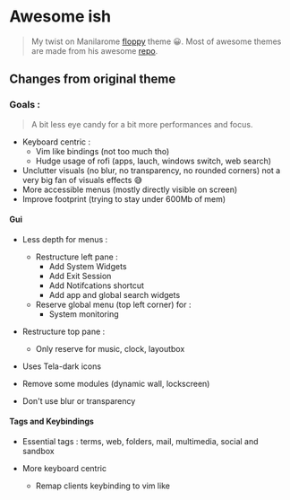 # Awesome ish
> My twist on Manilarome [floppy](https://github.com/manilarome/the-glorious-dotfiles/tree/master/config/awesome/floppy) theme 😀.
> Most of awesome themes are made from his awesome [repo](https://github.com/manilarome/the-glorious-dotfiles/).

## Changes from original theme

### Goals :
> A bit less eye candy for a bit more performances and focus.
- Keyboard centric :
  - Vim like bindings (not too much tho)
  - Hudge usage of rofi (apps, lauch, windows switch, web search)
- Unclutter visuals (no blur, no transparency, no rounded corners)
not a very big fan of visuals effects 😅
- More accessible menus (mostly directly visible on screen)
- Improve footprint (trying to stay under 600Mb of mem)

#### Gui
- Less depth for menus :
  - Restructure left pane :
    - Add System Widgets 
    - Add Exit Session 
    - Add Notifcations shortcut
    - Add app and global search widgets
  - Reserve global menu (top left corner) for :
    - System monitoring

- Restructure top pane :
  - Only reserve for music, clock, layoutbox

- Uses Tela-dark icons

- Remove some modules (dynamic wall, lockscreen)

- Don't use blur or transparency

#### Tags and Keybindings
- Essential tags : terms, web, folders, mail, multimedia, social and sandbox

- More keyboard centric
  - Remap clients keybinding to vim like

